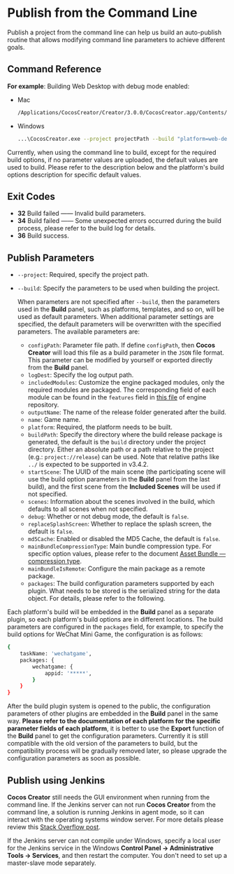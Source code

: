 # Publish from the Command Line

Publish a project from the command line can help us build an auto-publish routine that allows modifying command line parameters to achieve different goals.

## Command Reference

**For example**: Building Web Desktop with debug mode enabled:

- Mac

  ```bash
  /Applications/CocosCreator/Creator/3.0.0/CocosCreator.app/Contents/MacOS/CocosCreator --project projectPath --build "platform=web-desktop;debug=true"
  ```

- Windows

  ```bash
  ...\CocosCreator.exe --project projectPath --build "platform=web-desktop;debug=true"
  ```

Currently, when using the command line to build, except for the required build options, if no parameter values are uploaded, the default values are used to build. Please refer to the description below and the platform's build options description for specific default values.

## Exit Codes

- **32** Build failed —— Invalid build parameters.
- **34** Build failed —— Some unexpected errors occurred during the build process, please refer to the build log for details.
- **36** Build success.

## Publish Parameters

- `--project`: Required, specify the project path.

- `--build`: Specify the parameters to be used when building the project.

  When parameters are not specified after `--build`, then the parameters used in the **Build** panel, such as platforms, templates, and so on, will be used as default parameters. When additional parameter settings are specified, the default parameters will be overwritten with the specified parameters. The available parameters are:

    - `configPath`: Parameter file path. If define `configPath`, then __Cocos Creator__ will load this file as a build parameter in the `JSON` file format. This parameter can be modified by yourself or exported directly from the **Build** panel.
    - `logDest`: Specify the log output path.
    - `includedModules`: Customize the engine packaged modules, only the required modules are packaged. The corresponding field of each module can be found in the `features` field in [this file](https://github.com/cocos-creator/engine/blob/3d/cc.config.json) of engine repository.
    - `outputName`: The name of the release folder generated after the build.
    - `name`: Game name.
    - `platform`: Required, the platform needs to be built.
    - `buildPath`: Specify the directory where the build release package is generated, the default is the `build` directory under the project directory. Either an absolute path or a path relative to the project (e.g.: `project://release`) can be used. Note that relative paths like `../` is expected to be supported in v3.4.2.
    - `startScene`: The UUID of the main scene (the participating scene will use the build option parameters in the **Build** panel from the last build), and the first scene from the **Included Scenes** will be used if not specified.
    - `scenes`: Information about the scenes involved in the build, which defaults to all scenes when not specified.
    - `debug`: Whether or not debug mode, the default is `false`.
    - `replaceSplashScreen`: Whether to replace the splash screen, the default is `false`.
    - `md5Cache`: Enabled or disabled the MD5 Cache, the default is `false`.
    - `mainBundleCompressionType`: Main bundle compression type. For specific option values, please refer to the document [Asset Bundle — compression type](../../asset/bundle.md##compression-type).
    - `mainBundleIsRemote`: Configure the main package as a remote package.
    - `packages`: The build configuration parameters supported by each plugin. What needs to be stored is the serialized string for the data object. For details, please refer to the following.

Each platform's build will be embedded in the **Build** panel as a separate plugin, so each platform's build options are in different locations. The build parameters are configured in the `packages` field, for example, to specify the build options for WeChat Mini Game, the configuration is as follows:

```bash
{
    taskName: 'wechatgame',
    packages: {
        wechatgame: {
            appid: '*****',
        }
    }
}
```

After the build plugin system is opened to the public, the configuration parameters of other plugins are embedded in the **Build** panel in the same way. **Please refer to the documentation of each platform for the specific parameter fields of each platform**, it is better to use the **Export** function of the **Build** panel to get the configuration parameters. Currently it is still compatible with the old version of the parameters to build, but the compatibility process will be gradually removed later, so please upgrade the configuration parameters as soon as possible.

## Publish using Jenkins

**Cocos Creator** still needs the GUI environment when running from the command line. If the Jenkins server can not run **Cocos Creator** from the command line, a solution is running Jenkins in agent mode, so it can interact with the operating systems window server. For more details please review this [Stack Overflow post](https://stackoverflow.com/questions/13966595/build-unity-project-with-jenkins-failed).

If the Jenkins server can not compile under Windows, specify a local user for the Jenkins service in the Windows **Control Panel -> Administrative Tools -> Services**, and then restart the computer. You don't need to set up a master-slave mode separately.
